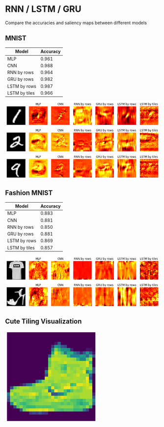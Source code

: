 # RNN / LSTM / GRU
Compare the accuracies and saliency maps between different models

## MNIST
| Model         | Accuracy |
|---------------|----------|
| MLP           | 0.961    |
| CNN           | 0.988    |
| RNN by rows   | 0.964    |
| GRU by rows   | 0.982    |
| LSTM by rows  | 0.987    |
| LSTM by tiles | 0.966    |

![mnist-1](imgs/mnist-1.png)
![mnist-2](imgs/mnist-2.png)
![mnist-9](imgs/mnist-9.png)

## Fashion MNIST
| Model         | Accuracy |
|---------------|----------|
| MLP           | 0.883    |
| CNN           | 0.881    |
| RNN by rows   | 0.850    |
| GRU by rows   | 0.881    |
| LSTM by rows  | 0.869    |
| LSTM by tiles | 0.857    |

![fmnist-shirt](imgs/fmnist-shirt.png)
![fmnist-shoe](imgs/fmnist-shoe.png)

## Cute Tiling Visualization
![tiling](imgs/tiling.gif)

